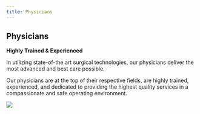```yaml
---
title: Physicians
---
```


<section id="content">
	<div class="container_24">
		<div class="grid_24">
			<div class="wrapper">
				<div class="grid_17 alpha rt-ident-bot-1">
					<div class="rt-inner-ident-3">
						<h2 class="ident-bot-3">Physicians</h2>
						<div class="line ident-bot-13"></div>
						<div class="wrapper ident-bot-5">
							<div class="grid_8 alpha rt-ident-bot-2">
								<div class="wrapper ident-bot-15">
									<p><strong>Highly Trained &amp; Experienced</strong></p>
								</div>
								<p class="ident-bot-2"><span class="ident-bot-2">In utilizing state-of-the art surgical technologies, our physicians deliver the most advanced and best care possible.</span></p>
								<p class="ident-bot-1">Our physicians  are at the top of their respective fields,   are highly trained, experienced, and dedicated to providing the highest quality services in a compassionate and safe operating environment.</p>
							</div>
							<div class="grid_8 omega">
								<div class="wrapper ident-bot-15">
									<p><span class="ident-bot-2"><img src="/physicians/physicianspg.jpg"></span></p>
								</div>
							</div>
						</div>
					</div>
				</div>